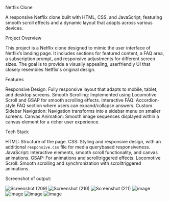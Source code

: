 Netflix Clone

A responsive Netflix clone built with HTML, CSS, and JavaScript, featuring smooth scroll effects and a dynamic layout that adapts across various devices.

Project Overview

This project is a Netflix clone designed to mimic the user interface of Netflix’s landing page. It includes sections for featured content, a FAQ area, a subscription prompt, and responsive adjustments for different screen sizes. The goal is to provide a visually appealing, userfriendly UI that closely resembles Netflix's original design.

Features

 Responsive Design: Fully responsive layout that adapts to mobile, tablet, and desktop screens.
 Smooth Scrolling: Implemented using Locomotive Scroll and GSAP for smooth scrolling effects.
 Interactive FAQ: Accordion-style FAQ section where users can expand/collapse answers.
 Custom Sidebar Navigation: Navigation transforms into a sidebar menu on smaller screens.
 Canvas Animation: Smooth image sequences displayed within a canvas element for a richer user experience.

Tech Stack

 HTML: Structure of the page.
 CSS: Styling and responsive design, with an additional `responsive.css` file for media querybased responsiveness.
 JavaScript: Interactive elements, smooth scroll functionality, and canvas animations.
 GSAP: For animations and scrolltriggered effects.
 Locomotive Scroll: Smooth scrolling and synchronization with scrolltriggered animations.

Screenshot of output:


![Screenshot (209)](https://github.com/user-attachments/assets/ecfc8f4d-30e5-4903-a90c-136274eea9e8)
![Screenshot (210)](https://github.com/user-attachments/assets/3402fc67-cbed-4b77-9647-907af2e3f5d9)
![Screenshot (211)](https://github.com/user-attachments/assets/15f8ee08-d47a-4f35-b29c-ef16a210bea6)
![image](https://github.com/user-attachments/assets/16a14b28-cfbf-49ea-b6fd-da92f40f25fc)
![image](https://github.com/user-attachments/assets/2ee7461c-f4f1-488d-81bd-18f8b75e8d72)
![image](https://github.com/user-attachments/assets/a7d58e38-baf9-4e99-b8ea-87b26c45d5c6)
![image](https://github.com/user-attachments/assets/b28f75cd-eb97-4acd-88e2-e9661bb28c46)





